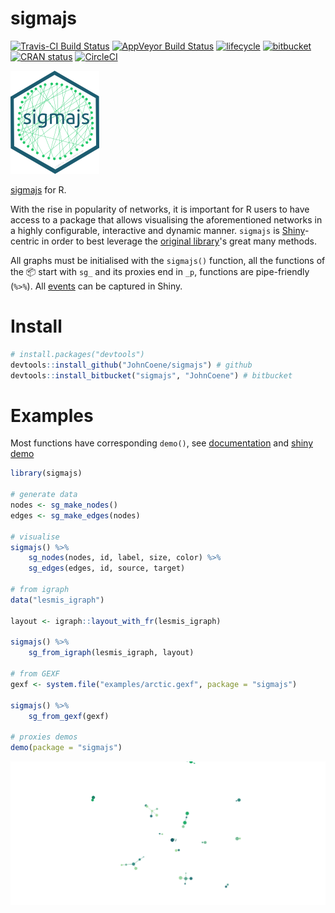 # sigmajs

[![Travis-CI Build Status](https://travis-ci.org/JohnCoene/sigmajs.svg?branch=master)](https://travis-ci.org/JohnCoene/sigmajs) [![AppVeyor Build Status](https://ci.appveyor.com/api/projects/status/github/JohnCoene/sigmajs?branch=master&svg=true)](https://ci.appveyor.com/project/JohnCoene/sigmajs) [![lifecycle](https://img.shields.io/badge/lifecycle-stable-brightgreen.svg)](https://www.tidyverse.org/lifecycle/#stable) [![bitbucket](https://img.shields.io/bitbucket/pipelines/JohnCoene/sigmajs.svg)](https://bitbucket.org/JohnCoene/sigmajs) [![CRAN status](https://www.r-pkg.org/badges/version/sigmajs)](https://cran.r-project.org/package=sigmajs) 
[![CircleCI](https://img.shields.io/circleci/project/github/JohnCoene/sigmajs.svg)](https://github.com/JohnCoene/sigmajs)

![sigmajs](/man/figures/logo.png)


[sigmajs](http://sigmajs.org/) for R.

With the rise in popularity of networks, it is important for R users to have access to a package that allows visualising the aforementioned networks in a highly configurable, interactive and dynamic manner.
`sigmajs` is [Shiny](https://shiny.rstudio.com/)-centric in order to best leverage the [original library](http://sigmajs.org/)'s great many methods.

All graphs must be initialised with the `sigmajs()` function, all the functions of the :package: start with `sg_` and its proxies end in `_p`, functions are pipe-friendly (`%>%`). All [events](https://github.com/jacomyal/sigma.js/wiki/Events-API) can be captured in Shiny.

# Install

```r
# install.packages("devtools")
devtools::install_github("JohnCoene/sigmajs") # github
devtools::install_bitbucket("sigmajs", "JohnCoene") # bitbucket
```

# Examples

Most functions have corresponding `demo()`, see [documentation](http://sigmajs.john-coene.com/) and [shiny demo](http://shiny.john-coene.com/sigmajs/)

```r
library(sigmajs)

# generate data
nodes <- sg_make_nodes()
edges <- sg_make_edges(nodes)

# visualise
sigmajs() %>%
	sg_nodes(nodes, id, label, size, color) %>%
	sg_edges(edges, id, source, target)

# from igraph 
data("lesmis_igraph")
 
layout <- igraph::layout_with_fr(lesmis_igraph)

sigmajs() %>%
	sg_from_igraph(lesmis_igraph, layout)

# from GEXF
gexf <- system.file("examples/arctic.gexf", package = "sigmajs")

sigmajs() %>% 
	sg_from_gexf(gexf) 

# proxies demos
demo(package = "sigmajs")
```
![](pkgdown/delay.gif)
